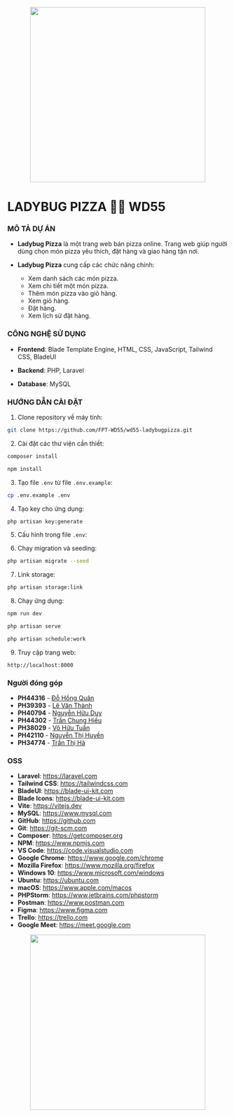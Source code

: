 <p align="center"><a href="#" target="_blank"><img src="https://raw.githubusercontent.com/laravel/art/master/logo-lockup/5%20SVG/2%20CMYK/1%20Full%20Color/laravel-logolockup-cmyk-red.svg" width="400"></a></p>

# LADYBUG PIZZA 🐞🍕 WD55

### MÔ TẢ DỰ ÁN

- **Ladybug Pizza** là một trang web bán pizza online. Trang web giúp người dùng chọn món pizza yêu thích, đặt hàng và giao hàng tận nơi.

- **Ladybug Pizza** cung cấp các chức năng chính:
  - Xem danh sách các món pizza.
  - Xem chi tiết một món pizza.
  - Thêm món pizza vào giỏ hàng.
  - Xem giỏ hàng.
  - Đặt hàng.
  - Xem lịch sử đặt hàng.

### CÔNG NGHỆ SỬ DỤNG

- **Frontend**: Blade Template Engine, HTML, CSS, JavaScript, Tailwind CSS, BladeUI

- **Backend**: PHP, Laravel

- **Database**: MySQL

### HƯỚNG DẪN CÀI ĐẶT

1. Clone repository về máy tính:

```bash
git clone https://github.com/FPT-WD55/wd55-ladybugpizza.git
```

2. Cài đặt các thư viện cần thiết:

```bash
composer install

npm install
```

3. Tạo file `.env` từ file `.env.example`:

```bash
cp .env.example .env
```

4. Tạo key cho ứng dụng:

```bash
php artisan key:generate
```

5. Cấu hình trong file `.env`:

6. Chạy migration và seeding:

```bash
php artisan migrate --seed
```

7. Link storage:

```bash
php artisan storage:link
```

8. Chạy ứng dụng:

```bash
npm run dev

php artisan serve

php artisan schedule:work
```

9. Truy cập trang web:

```
http://localhost:8000
```

### Người đóng góp

- **PH44316** - [Đỗ Hồng Quân](https://github.com/quandohong28)
- **PH39393** - [Lê Văn Thành](https://github.com/Cactus137)
- **PH40794** - [Nguyễn Hữu Duy](https://github.com/Huuduy2004)
- **PH44302** - [Trần Chung Hiếu](https://github.com/chungh1eu)
- **PH38029** - [Võ Hữu Tuấn](https://github.com/vohuutuan38)
- **PH42110** - [Nguyễn Thị Huyền](https://github.com/Huyennguyen34)
- **PH34774** - [Trần Thị Hà](https://github.com/hatt0904)

### OSS

- **Laravel**: https://laravel.com
- **Tailwind CSS**: https://tailwindcss.com
- **BladeUI**: https://blade-ui-kit.com
- **Blade Icons**: https://blade-ui-kit.com
- **Vite**: https://vitejs.dev
- **MySQL**: https://www.mysql.com
- **GitHub**: https://github.com
- **Git**: https://git-scm.com
- **Composer**: https://getcomposer.org
- **NPM**: https://www.npmjs.com
- **VS Code**: https://code.visualstudio.com
- **Google Chrome**: https://www.google.com/chrome
- **Mozilla Firefox**: https://www.mozilla.org/firefox
- **Windows 10**: https://www.microsoft.com/windows
- **Ubuntu**: https://ubuntu.com
- **macOS**: https://www.apple.com/macos
- **PHPStorm**: https://www.jetbrains.com/phpstorm
- **Postman**: https://www.postman.com
- **Figma**: https://www.figma.com
- **Trello**: https://trello.com
- **Google Meet**: https://meet.google.com

<p align="center"><a href="#" target="_blank"><img src="https://raw.githubusercontent.com/laravel/art/master/logo-lockup/5%20SVG/2%20CMYK/1%20Full%20Color/laravel-logolockup-cmyk-red.svg" width="400"></a></p>

